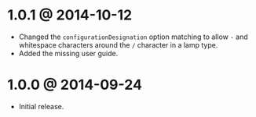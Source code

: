 1.0.1 @ 2014-10-12
==================

  * Changed the `configurationDesignation` option matching to allow `-` and whitespace
    characters around the `/` character in a lamp type.
  * Added the missing user guide.

1.0.0 @ 2014-09-24
==================

  * Initial release.
